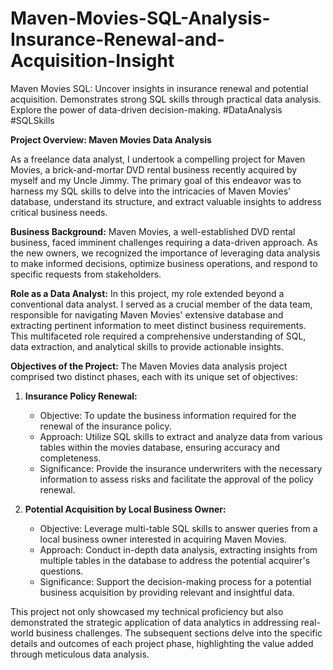 # Maven-Movies-SQL-Analysis-Insurance-Renewal-and-Acquisition-Insight
Maven Movies SQL: Uncover insights in insurance renewal and potential acquisition. Demonstrates strong SQL skills through practical data analysis. Explore the power of data-driven decision-making. #DataAnalysis #SQLSkills


**Project Overview: Maven Movies Data Analysis**

As a freelance data analyst, I undertook a compelling project for Maven Movies, a brick-and-mortar DVD rental business recently acquired by myself and my Uncle Jimmy. The primary goal of this endeavor was to harness my SQL skills to delve into the intricacies of Maven Movies' database, understand its structure, and extract valuable insights to address critical business needs.

**Business Background:**
Maven Movies, a well-established DVD rental business, faced imminent challenges requiring a data-driven approach. As the new owners, we recognized the importance of leveraging data analysis to make informed decisions, optimize business operations, and respond to specific requests from stakeholders.

**Role as a Data Analyst:**
In this project, my role extended beyond a conventional data analyst. I served as a crucial member of the data team, responsible for navigating Maven Movies' extensive database and extracting pertinent information to meet distinct business requirements. This multifaceted role required a comprehensive understanding of SQL, data extraction, and analytical skills to provide actionable insights.

**Objectives of the Project:**
The Maven Movies data analysis project comprised two distinct phases, each with its unique set of objectives:

1. **Insurance Policy Renewal:**
   - Objective: To update the business information required for the renewal of the insurance policy.
   - Approach: Utilize SQL skills to extract and analyze data from various tables within the movies database, ensuring accuracy and completeness.
   - Significance: Provide the insurance underwriters with the necessary information to assess risks and facilitate the approval of the policy renewal.

2. **Potential Acquisition by Local Business Owner:**
   - Objective: Leverage multi-table SQL skills to answer queries from a local business owner interested in acquiring Maven Movies.
   - Approach: Conduct in-depth data analysis, extracting insights from multiple tables in the database to address the potential acquirer's questions.
   - Significance: Support the decision-making process for a potential business acquisition by providing relevant and insightful data.

This project not only showcased my technical proficiency but also demonstrated the strategic application of data analytics in addressing real-world business challenges. The subsequent sections delve into the specific details and outcomes of each project phase, highlighting the value added through meticulous data analysis.
